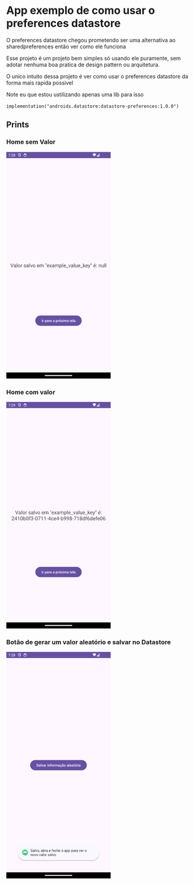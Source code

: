 # App exemplo de como usar o preferences datastore

O preferences datastore chegou prometendo ser uma alternativa ao sharedpreferences então ver como ele funciona

Esse projeto é um projeto bem simples só usando ele puramente, sem adotar nenhuma boa pratica de design pattern ou arquitetura.

O unico intuito dessa projeto é ver como usar o preferences datastore da forma mais rapida possivel

Note eu que estou ustilizando apenas uma lib para isso

```
implementation("androidx.datastore:datastore-preferences:1.0.0")
```

## Prints

### Home sem Valor
<img height="600" src="./_prints/homeSemValorSalvo.png">

### Home com valor
<img height="600" src="./_prints/homeComValorSalvo.png">

### Botão de gerar um valor aleatório e salvar no Datastore
<img height="600" src="./_prints/btnSalvar.png">
